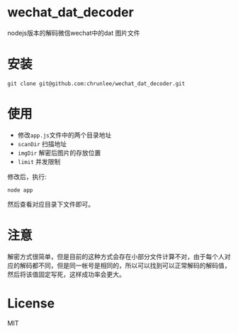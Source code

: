 # wechat_dat_decoder
nodejs版本的解码微信wechat中的dat 图片文件

# 安装
```
git clone git@github.com:chrunlee/wechat_dat_decoder.git
```

# 使用

- 修改`app.js`文件中的两个目录地址
- `scanDir` 扫描地址
- `imgDir` 解密后图片的存放位置
- `limit` 并发限制

修改后，执行:
```
node app
```

然后查看对应目录下文件即可。

# 注意
解密方式很简单，但是目前的这种方式会存在小部分文件计算不对，由于每个人对应的解码都不同，但是同一帐号是相同的，所以可以找到可以正常解码的解码值，然后将该值固定写死，这样成功率会更大。

# License
MIT